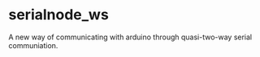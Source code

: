 # serialnode_ws

A new way of communicating with arduino through quasi-two-way serial communiation. 